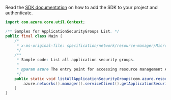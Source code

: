 Read the [SDK documentation](https://github.com/Azure/azure-sdk-for-java/blob/azure-resourcemanager_2.13.0/sdk/resourcemanager/azure-resourcemanager/README.md) on how to add the SDK to your project and authenticate.

```java
import com.azure.core.util.Context;

/** Samples for ApplicationSecurityGroups List. */
public final class Main {
    /*
     * x-ms-original-file: specification/network/resource-manager/Microsoft.Network/stable/2021-05-01/examples/ApplicationSecurityGroupListAll.json
     */
    /**
     * Sample code: List all application security groups.
     *
     * @param azure The entry point for accessing resource management APIs in Azure.
     */
    public static void listAllApplicationSecurityGroups(com.azure.resourcemanager.AzureResourceManager azure) {
        azure.networks().manager().serviceClient().getApplicationSecurityGroups().list(Context.NONE);
    }
}
```
